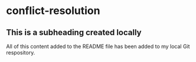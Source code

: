# conflict-resolution

## This is a subheading created locally

All of this content added to the README file has been added to my local Git respository.